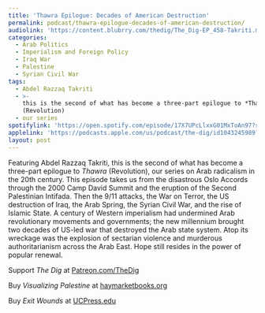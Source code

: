 ```yaml
---
title: 'Thawra Epilogue: Decades of American Destruction'
permalink: podcast/thawra-epilogue-decades-of-american-destruction/
audiolink: 'https://content.blubrry.com/thedig/The_Dig-EP_458-Takriti.mp3'
categories:
  - Arab Politics
  - Imperialism and Foreign Policy
  - Iraq War
  - Palestine
  - Syrian Civil War
tags:
  - Abdel Razzaq Takriti
  - >-
    this is the second of what has become a three-part epilogue to *Thawra*
    (Revolution)
  - our series
spotifylink: 'https://open.spotify.com/episode/17X7UPcLlxxG01MxToAn97?si=f70d85a8f4b0437f'
applelink: 'https://podcasts.apple.com/us/podcast/the-dig/id1043245989?i=1000670096865'
layout: post
---
```


Featuring Abdel Razzaq Takriti, this is the second of what has become a three-part epilogue to *Thawra* (Revolution), our series on Arab radicalism in the 20th century. This episode takes us from the disastrous Oslo Accords through the 2000 Camp David Summit and the eruption of the Second Palestinian Intifada. Then the 9/11 attacks, the War on Terror, the US destruction of Iraq, the Arab Spring, the Syrian Civil War, and the rise of Islamic State. A century of Western imperialism had undermined Arab revolutionary movements and governments; the new millennium brought two decades of US-led war that destroyed the Arab state system. Atop its wreckage was the explosion of sectarian violence and murderous authoritarianism across the Arab East. Hope still resides in the power of popular renewal.

Support *The Dig* at [Patreon.com/TheDig](http://patreon.com/TheDig)

Buy *Visualizing Palestine* at [haymarketbooks.org](http://haymarketbooks.org)

Buy *Exit Wounds* at [UCPress.edu](http://ucpress.edu)
